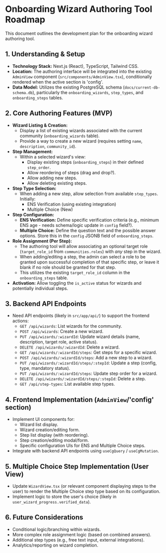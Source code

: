 # Onboarding Wizard Authoring Tool Roadmap

This document outlines the development plan for the onboarding wizard authoring tool.

## 1. Understanding & Setup

- **Technology Stack:** Next.js (React), TypeScript, Tailwind CSS.
- **Location:** The authoring interface will be integrated into the existing `AdminView` component (`src/components/AdminView.tsx`), conditionally rendered when the active section is 'config'.
- **Data Model:** Utilizes the existing PostgreSQL schema (`docs/current-db-schema.db`), particularly the `onboarding_wizards`, `step_types`, and `onboarding_steps` tables.

## 2. Core Authoring Features (MVP)

- **Wizard Listing & Creation:**
    - Display a list of existing wizards associated with the current community (`onboarding_wizards` table).
    - Provide a way to create a new wizard (requires setting `name`, `description`, `community_id`).
- **Step Management:**
    - Within a selected wizard's view:
        - Display existing steps (`onboarding_steps`) in their defined `step_order`.
        - Allow reordering of steps (drag and drop?).
        - Allow adding new steps.
        - Allow deleting existing steps.
- **Step Type Selection:**
    - When adding a new step, allow selection from available `step_types`. Initially:
        - ENS Verification (using existing integration)
        - Multiple Choice (New)
- **Step Configuration:**
    - **ENS Verification:** Define specific verification criteria (e.g., minimum ENS age - needs schema/logic update in `config` field?).
    - **Multiple Choice:** Define the question text and the possible answer options. Store this in the `config` JSONB field of `onboarding_steps`.
- **Role Assignment (Per Step):**
    - The authoring tool will allow associating an optional target role (`target_role_id` from `communities.roles`) with *any* step in the wizard.
    - When adding/editing a step, the admin can select a role to be granted upon successful completion of that specific step, or leave it blank if no role should be granted for that step.
    - This utilizes the existing `target_role_id` column in the `onboarding_steps` table.
- **Activation:** Allow toggling the `is_active` status for wizards and potentially individual steps.

## 3. Backend API Endpoints

- Need API endpoints (likely in `src/app/api/`) to support the frontend actions:
    - `GET /api/wizards`: List wizards for the community.
    - `POST /api/wizards`: Create a new wizard.
    - `PUT /api/wizards/:wizardId`: Update wizard details (name, description, target role, active status).
    - `DELETE /api/wizards/:wizardId`: Delete a wizard.
    - `GET /api/wizards/:wizardId/steps`: Get steps for a specific wizard.
    - `POST /api/wizards/:wizardId/steps`: Add a new step to a wizard.
    - `PUT /api/wizards/:wizardId/steps/:stepId`: Update a step (config, type, mandatory status).
    - `PUT /api/wizards/:wizardId/steps`: Update step order for a wizard.
    - `DELETE /api/wizards/:wizardId/steps/:stepId`: Delete a step.
    - `GET /api/step-types`: List available step types.

## 4. Frontend Implementation (`AdminView`/'config' section)

- Implement UI components for:
    - Wizard list display.
    - Wizard creation/editing form.
    - Step list display (with reordering).
    - Step creation/editing modal/form.
    - Specific configuration UIs for ENS and Multiple Choice steps.
- Integrate with backend API endpoints using `useCgQuery` / `useCgMutation`.

## 5. Multiple Choice Step Implementation (User View)

- Update `WizardView.tsx` (or relevant component displaying steps to the user) to render the Multiple Choice step type based on its configuration.
- Implement logic to store the user's choice (likely in `user_wizard_progress.verified_data`).

## 6. Future Considerations

- Conditional logic/branching within wizards.
- More complex role assignment logic (based on combined answers).
- Additional step types (e.g., free text input, external integrations).
- Analytics/reporting on wizard completion. 